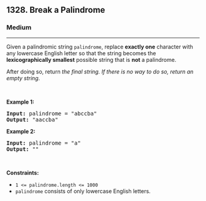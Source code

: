 <h2>1328. Break a Palindrome</h2><h3>Medium</h3><hr><div><p>Given a palindromic string <code>palindrome</code>, replace <strong>exactly one</strong> character with any lowercase English letter so that the string becomes the <strong>lexicographically smallest</strong> possible string that is <strong>not</strong> a palindrome.</p>

<p>After doing so, return <em>the final string. If there is no way to do so, return an empty string</em>.</p>

<p>&nbsp;</p>
<p><strong>Example 1:</strong></p>

<pre><strong>Input:</strong> palindrome = "abccba"
<strong>Output:</strong> "aaccba"
</pre>

<p><strong>Example 2:</strong></p>

<pre><strong>Input:</strong> palindrome = "a"
<strong>Output:</strong> ""
</pre>

<p>&nbsp;</p>
<p><strong>Constraints:</strong></p>

<ul>
	<li><code>1 &lt;= palindrome.length &lt;= 1000</code></li>
	<li><code>palindrome</code> consists of only lowercase English letters.</li>
</ul>
</div>